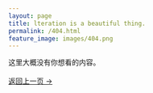 ```yaml
---
layout: page
title: lteration is a beautiful thing.
permalink: /404.html
feature_image: images/404.png
---
```



这里大概没有你想看的内容。<br /><br/>
<a class="error-link" href="{{ site.baseurl }}/">返回上一页 &rarr;</a>
